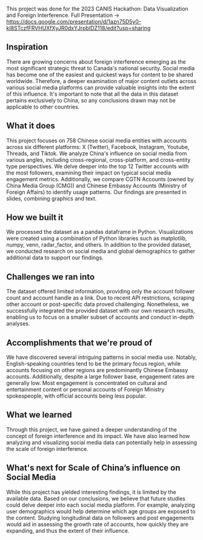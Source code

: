 This project was done for the 2023 CANIS Hackathon: Data Visualization and Foreign Interference.
Full Presentation -> https://docs.google.com/presentation/d/1azn75D5y0-kI8STczfFRVHUXfXyJR0dxYJrpbIDZ118/edit?usp=sharing

## Inspiration
There are growing concerns about foreign interference emerging as the most significant strategic threat to Canada's national security. Social media has become one of the easiest and quickest ways for content to be shared worldwide. Therefore, a deeper examination of major content outlets across various social media platforms can provide valuable insights into the extent of this influence. It's important to note that all the data in this dataset pertains exclusively to China, so any conclusions drawn may not be applicable to other countries.

## What it does
This project focuses on 758 Chinese social media entities with accounts across six different platforms: X (Twitter), Facebook, Instagram, Youtube, Threads, and Tiktok. We analyze China's influence on social media from various angles, including cross-regional, cross-platform, and cross-entity type perspectives. We delve deeper into the top 12 Twitter accounts with the most followers, examining their impact on typical social media engagement metrics. Additionally, we compare CGTN Accounts (owned by China Media Group (CMG)) and Chinese Embassy Accounts (Ministry of Foreign Affairs) to identify usage patterns. Our findings are presented in slides, combining graphics and text.

## How we built it
We processed the dataset as a pandas dataframe in Python. Visualizations were created using a combination of Python libraries such as matplotlib, numpy, venn, radar_factor, and others. In addition to the provided dataset, we conducted research on social media and global demographics to gather additional data to support our findings.

## Challenges we ran into
The dataset offered limited information, providing only the account follower count and account handle as a link. Due to recent API restrictions, scraping other account or post-specific data proved challenging. Nonetheless, we successfully integrated the provided dataset with our own research results, enabling us to focus on a smaller subset of accounts and conduct in-depth analyses.

## Accomplishments that we're proud of
We have discovered several intriguing patterns in social media use. Notably, English-speaking countries tend to be the primary focus region, while accounts focusing on other regions are predominantly Chinese Embassy accounts. Additionally, despite a large follower base, engagement rates are generally low. Most engagement is concentrated on cultural and entertainment content or personal accounts of Foreign Ministry spokespeople, with official accounts being less popular.

## What we learned
Through this project, we have gained a deeper understanding of the concept of foreign interference and its impact. We have also learned how analyzing and visualizing social media data can potentially help in assessing the scale of foreign interference.

## What's next for Scale of China’s influence on Social Media
While this project has yielded interesting findings, it is limited by the available data. Based on our conclusions, we believe that future studies could delve deeper into each social media platform. For example, analyzing user demographics would help determine which age groups are exposed to the content. Studying longitudinal data on followers and post engagements would aid in assessing the growth rate of accounts, how quickly they are expanding, and thus the extent of their influence.

